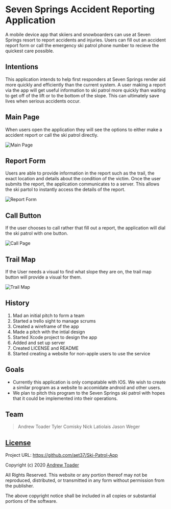 # Seven Springs Accident Reporting Application
A mobile device app that skiiers and snowboarders can use at Seven Springs resort to report accidents and injuries. Users can fill out an accident report form or call the emergency ski patrol phone number to recieve the quickest care possible. 
## Intentions
This application intends to help first responders at Seven Springs render aid more quickly and efficiently than the current system.  A user making a report via the app will get useful information to ski patrol more quickly than waiting to get off of the lift or to the bottom of the slope. This can ultimately save lives when serious accidents occur.
## Main Page
When users open the application they will see the options to either make a accident report or call the ski patrol directly.

![Main Page](Images/main-page.jpg)
## Report Form
Users are able to provide information in the report such as the trail, the exact location and details about the condition of the victim.  Once the user submits the report, the application communicates to a server.  This allows the ski partol to instantly access the details of the report.

![Report Form](Images/report-form.jpg)

## Call Button
If the user chooses to call rather that fill out a report, the application will dial the ski patrol with one button.

![Call Page](Images/call-button.jpg)
## Trail Map
If the User needs a visual to find what slope they are on, the trail map button will provide a visual for them.

![Trail Map](elevator-generator/trail-map.jpg)

## History
1. Mad an initial pitch to form a team
2. Started a trello sight to manage scrums
3. Created a wireframe of the app
4. Made a pitch with the intial design
5. Started Xcode project to design the app
6. Added and set up server 
7. Created LICENSE and README
8. Started creating a website for non-apple users to use the service

## Goals
* Currently this application is only compatable with IOS.  We wish to create a similar program as a website to accomidate android and other users.
* We plan to pitch this program to the Seven Springs ski patrol with hopes that it could be implemented into their operations.

## Team
>Andrew Toader 
>Tyler Comisky
>Nick Latiolais
>Jason Weger

## [License](https://github.com/aet37/Ski-Patrol-App/blob/main/LICENSE.md)

Project URL: https://github.com/aet37/Ski-Patrol-App

Copyright (c) 2020 [Andrew Toader](https://github.com/aet37)

All Rights Reserved. This website or any portion thereof may not be reproduced, distributed, or transmitted in any form without permission from the publisher. 

The above copyright notice shall be included in all copies or substantial portions of the software.

